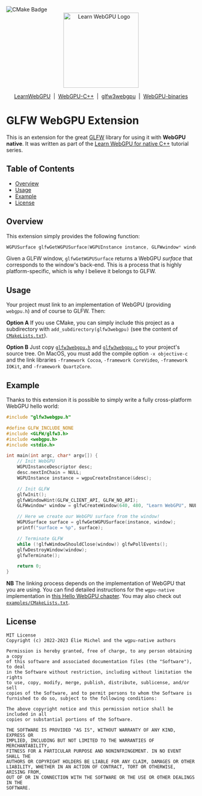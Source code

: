 <img src="https://github.com/eliemichel/glfw3webgpu/actions/workflows/cmake.yml/badge.svg" alt="CMake Badge" />

<div align="center">
  <picture>
    <source media="(prefers-color-scheme: dark)" srcset="https://raw.githubusercontent.com/eliemichel/LearnWebGPU/main/images/webgpu-dark.svg">
    <source media="(prefers-color-scheme: light)" srcset="https://raw.githubusercontent.com/eliemichel/LearnWebGPU/main/images/webgpu-light.svg">
    <img alt="Learn WebGPU Logo" src="images/webgpu-dark.svg" width="200">
  </picture>

  <a href="https://github.com/eliemichel/LearnWebGPU">LearnWebGPU</a> &nbsp;|&nbsp; <a href="https://github.com/eliemichel/WebGPU-Cpp">WebGPU-C++</a> &nbsp;|&nbsp; <a href="https://github.com/eliemichel/glfw3webgpu">glfw3webgpu</a> &nbsp;|&nbsp; <a href="https://github.com/eliemichel/WebGPU-binaries">WebGPU-binaries</a>
</div>


GLFW WebGPU Extension
=====================

This is an extension for the great [GLFW](https://www.glfw.org/) library for using it with **WebGPU native**. It was written as part of the [Learn WebGPU for native C++](https://eliemichel.github.io/LearnWebGPU) tutorial series.

Table of Contents
-----------------

 - [Overview](#overview)
 - [Usage](#usage)
 - [Example](#example)
 - [License](#license)

Overview
--------

This extension simply provides the following function:

```C
WGPUSurface glfwGetWGPUSurface(WGPUInstance instance, GLFWwindow* window);
```

Given a GLFW window, `glfwGetWGPUSurface` returns a WebGPU *surface* that corresponds to the window's back-end. This is a process that is highly platform-specific, which is why I believe it belongs to GLFW.

Usage
-----

Your project must link to an implementation of WebGPU (providing `webgpu.h`) and of course to GLFW. Then:

**Option A** If you use CMake, you can simply include this project as a subdirectory with `add_subdirectory(glfw3webgpu)` (see the content of [`CMakeLists.txt`](CMakeLists.txt)).

**Option B** Just copy [`glfw3webgpu.h`](glfw3webgpu.h) and [`glfw3webgpu.c`](glfw3webgpu.c) to your project's source tree. On MacOS, you must add the compile option `-x objective-c` and the link libraries `-framework Cocoa`, `-framework CoreVideo`, `-framework IOKit`, and `-framework QuartzCore`.

Example
-------

Thanks to this extension it is possible to simply write a fully cross-platform WebGPU hello world:

```C
#include "glfw3webgpu.h"

#define GLFW_INCLUDE_NONE
#include <GLFW/glfw3.h>
#include <webgpu.h>
#include <stdio.h>

int main(int argc, char* argv[]) {
	// Init WebGPU
	WGPUInstanceDescriptor desc;
	desc.nextInChain = NULL;
	WGPUInstance instance = wgpuCreateInstance(&desc);

	// Init GLFW
	glfwInit();
	glfwWindowHint(GLFW_CLIENT_API, GLFW_NO_API);
	GLFWwindow* window = glfwCreateWindow(640, 480, "Learn WebGPU", NULL, NULL);

	// Here we create our WebGPU surface from the window!
	WGPUSurface surface = glfwGetWGPUSurface(instance, window);
	printf("surface = %p", surface);

	// Terminate GLFW
	while (!glfwWindowShouldClose(window)) glfwPollEvents();
	glfwDestroyWindow(window);
	glfwTerminate();

	return 0;
}
```

**NB** The linking process depends on the implementation of WebGPU that you are using. You can find detailed instructions for the `wgpu-native` implementation in [this Hello WebGPU chapter](https://eliemichel.github.io/LearnWebGPU/getting-started/hello-webgpu.html). You may also check out [`examples/CMakeLists.txt`](examples/CMakeLists.txt).

License
-------

```
MIT License
Copyright (c) 2022-2023 Élie Michel and the wgpu-native authors

Permission is hereby granted, free of charge, to any person obtaining a copy
of this software and associated documentation files (the "Software"), to deal
in the Software without restriction, including without limitation the rights
to use, copy, modify, merge, publish, distribute, sublicense, and/or sell
copies of the Software, and to permit persons to whom the Software is
furnished to do so, subject to the following conditions:

The above copyright notice and this permission notice shall be included in all
copies or substantial portions of the Software.

THE SOFTWARE IS PROVIDED "AS IS", WITHOUT WARRANTY OF ANY KIND, EXPRESS OR
IMPLIED, INCLUDING BUT NOT LIMITED TO THE WARRANTIES OF MERCHANTABILITY,
FITNESS FOR A PARTICULAR PURPOSE AND NONINFRINGEMENT. IN NO EVENT SHALL THE
AUTHORS OR COPYRIGHT HOLDERS BE LIABLE FOR ANY CLAIM, DAMAGES OR OTHER
LIABILITY, WHETHER IN AN ACTION OF CONTRACT, TORT OR OTHERWISE, ARISING FROM,
OUT OF OR IN CONNECTION WITH THE SOFTWARE OR THE USE OR OTHER DEALINGS IN THE
SOFTWARE.
```
